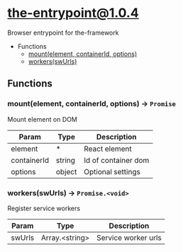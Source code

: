 <!-- // Code generated by coz. DO NOT EDIT. -->
# the-entrypoint@1.0.4

Browser entrypoint for the-framework

+ Functions
  + [mount(element, containerId, options)](#the-entrypoint-function-mount)
  + [workers(swUrls)](#the-entrypoint-function-workers)

## Functions

<a class='md-heading-link' name="the-entrypoint-function-mount" ></a>

### mount(element, containerId, options) -> `Promise`

Mount element on DOM

| Param | Type | Description |
| ----- | --- | -------- |
| element | * | React element |
| containerId | string | Id of container dom |
| options | object | Optional settings |

<a class='md-heading-link' name="the-entrypoint-function-workers" ></a>

### workers(swUrls) -> `Promise.<void>`

Register service workers

| Param | Type | Description |
| ----- | --- | -------- |
| swUrls | Array.&lt;string&gt; | Service worker urls |





